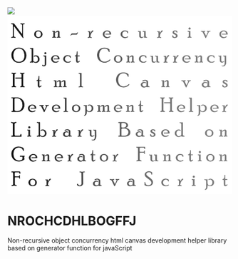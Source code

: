 <img src="https://img.shields.io/badge/version-0.0.1-lightgreen" />

<img src=".github/logo.png">

# NROCHCDHLBOGFFJ
Non-recursive object concurrency html canvas development helper library based on generator function for javaScript